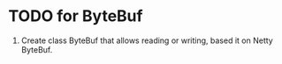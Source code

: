 # TODO for ByteBuf

1. Create class ByteBuf that allows reading or writing, based it on Netty ByteBuf.